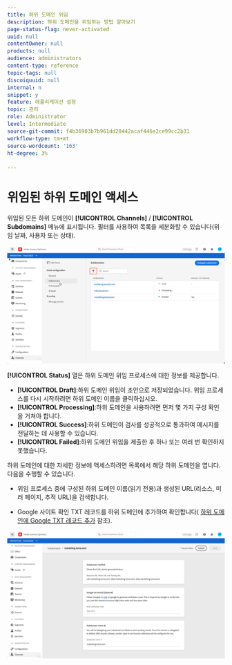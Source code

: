 ```yaml
---
title: 하위 도메인 위임
description: 하위 도메인을 위임하는 방법 알아보기
page-status-flag: never-activated
uuid: null
contentOwner: null
products: null
audience: administrators
content-type: reference
topic-tags: null
discoiquuid: null
internal: n
snippet: y
feature: 애플리케이션 설정
topic: 관리
role: Administrator
level: Intermediate
source-git-commit: f4b36903b7b961dd20442acaf446e2ce99cc2b31
workflow-type: tm+mt
source-wordcount: '163'
ht-degree: 3%

---
```



# 위임된 하위 도메인 액세스

위임된 모든 하위 도메인이 **[!UICONTROL Channels]** / **[!UICONTROL Subdomains]** 메뉴에 표시됩니다. 필터를 사용하여 목록을 세분화할 수 있습니다(위임 날짜, 사용자 또는 상태).

![](../assets/subdomain-list.png)

**[!UICONTROL Status]** 열은 하위 도메인 위임 프로세스에 대한 정보를 제공합니다.

* **[!UICONTROL Draft]**:하위 도메인 위임이 초안으로 저장되었습니다. 위임 프로세스를 다시 시작하려면 하위 도메인 이름을 클릭하십시오.
* **[!UICONTROL Processing]**:하위 도메인을 사용하려면 먼저 몇 가지 구성 확인을 거쳐야 합니다.
* **[!UICONTROL Success]**:하위 도메인이 검사를 성공적으로 통과하여 메시지를 전달하는 데 사용할 수 있습니다.
* **[!UICONTROL Failed]**:하위 도메인 위임을 제출한 후 하나 또는 여러 번 확인하지 못했습니다.

하위 도메인에 대한 자세한 정보에 액세스하려면 목록에서 해당 하위 도메인을 엽니다. 다음을 수행할 수 있습니다.

* 위임 프로세스 중에 구성된 하위 도메인 이름(읽기 전용)과 생성된 URL(리소스, 미러 페이지, 추적 URL)을 검색합니다.

* Google 사이트 확인 TXT 레코드를 하위 도메인에 추가하여 확인합니다( [하위 도메인에 Google TXT 레코드 추가](google-txt.md) 참조).

![](../assets/subdomain-delegated.png)
